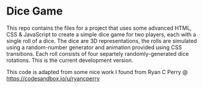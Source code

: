 # Dice Game

This repo contains the files for a project that uses some advanced HTML, CSS & JavaScript
to create a simple dice game for two players, each with a single roll of a dice. The dice
are 3D representations, the rolls are simulated using a random-number generator and animation provided using CSS transitions. Each roll consists of four separtely randomly-generated dice rotations. This is the current development version.

This code is adapted from some nice work I found from Ryan C Perry @ <https://codesandbox.io/u/ryancperry>
